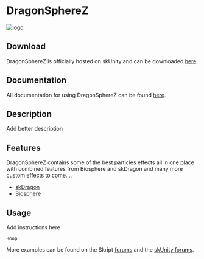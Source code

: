 DragonSphereZ
=========

![logo](https://www.dropbox.com/s/2ipmbm2ln8rtbl9/DSZ-Logo.png "")

## Download
DragonSphereZ is officially hosted on skUnity and can be downloaded [here](https://forums.skunity.com/t/addon-skdragon-0-07-0-eta-added-drawplanet-drawbreath-and-drawcylinder-particle-trails-effects/2397).

## Documentation
All documentation for using DragonSphereZ can be found [here](http://www.skunity.com/DragonSphereZ).

## Description
Add better description

## Features
DragonSphereZ contains some of the best particles effects all in one place with combined features from Biosphere and skDragon and many more custom effects to come....

* [skDragon](https://forums.skunity.com/t/addon-skdragon-0-07-0-eta-added-drawplanet-drawbreath-and-drawcylinder-particle-trails-effects/2397)
* [Biosphere](https://forums.skunity.com/t/addon-biosphere-1-0-4-beta-added-chunk-support/2302)


## Usage
Add instructions here

```
Boop
```

More examples can be found on the Skript [forums](http://dev.bukkit.org/bukkit-plugins/skript/forum/) and the [skUnity forums](http://forums.skunity.com/).
